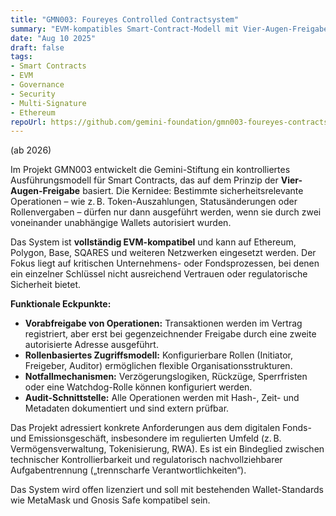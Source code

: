 ```yaml
---
title: "GMN003: Foureyes Controlled Contractsystem"
summary: "EVM-kompatibles Smart-Contract-Modell mit Vier-Augen-Freigabe zur sicheren Verwaltung sensibler Operationen"
date: "Aug 10 2025"
draft: false
tags:
- Smart Contracts
- EVM
- Governance
- Security
- Multi-Signature
- Ethereum
repoUrl: https://github.com/gemini-foundation/gmn003-foureyes-contracts
---
```


(ab 2026)

Im Projekt GMN003 entwickelt die Gemini-Stiftung ein kontrolliertes Ausführungsmodell für Smart Contracts, das auf dem Prinzip der **Vier-Augen-Freigabe** basiert. Die Kernidee: Bestimmte sicherheitsrelevante Operationen – wie z. B. Token-Auszahlungen, Statusänderungen oder Rollenvergaben – dürfen nur dann ausgeführt werden, wenn sie durch zwei voneinander unabhängige Wallets autorisiert wurden.

Das System ist **vollständig EVM-kompatibel** und kann auf Ethereum, Polygon, Base, SQARES und weiteren Netzwerken eingesetzt werden. Der Fokus liegt auf kritischen Unternehmens- oder Fondsprozessen, bei denen ein einzelner Schlüssel nicht ausreichend Vertrauen oder regulatorische Sicherheit bietet.

**Funktionale Eckpunkte:**
- **Vorabfreigabe von Operationen:** Transaktionen werden im Vertrag registriert, aber erst bei gegenzeichnender Freigabe durch eine zweite autorisierte Adresse ausgeführt.
- **Rollenbasiertes Zugriffsmodell:** Konfigurierbare Rollen (Initiator, Freigeber, Auditor) ermöglichen flexible Organisationsstrukturen.
- **Notfallmechanismen:** Verzögerungslogiken, Rückzüge, Sperrfristen oder eine Watchdog-Rolle können konfiguriert werden.
- **Audit-Schnittstelle:** Alle Operationen werden mit Hash-, Zeit- und Metadaten dokumentiert und sind extern prüfbar.

Das Projekt adressiert konkrete Anforderungen aus dem digitalen Fonds- und Emissionsgeschäft, insbesondere im regulierten Umfeld (z. B. Vermögensverwaltung, Tokenisierung, RWA). Es ist ein Bindeglied zwischen technischer Kontrollierbarkeit und regulatorisch nachvollziehbarer Aufgabentrennung („trennscharfe Verantwortlichkeiten“).

Das System wird offen lizenziert und soll mit bestehenden Wallet-Standards wie MetaMask und Gnosis Safe kompatibel sein.

